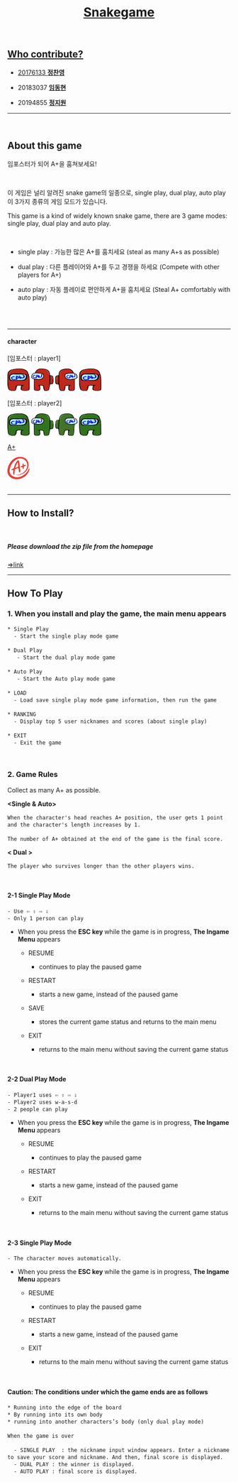 
<div align=center><h1> 
  <a href="https://github.com/Software-engineering-team12/snakegame">Snakegame   
  </h1></div>
 <br>
  
## Who contribute?   
  
- 20176133 [**정찬영**](https://github.com/chanyoung1998)  
  
- 20183037 [**임동현**](https://github.com/iimpala)    
  
- 20194855 [**정지원**](https://github.com/jjiione)    
---
<br>
  
## About this game  
  
  임포스터가 되어 A+을 훔쳐보세요! 
  
  <br>
  
  이 게임은 널리 알려진 snake game의 일종으로, single play, dual play, auto play 이 3가지 종류의 게임 모드가 있습니다.
  
  This game is a kind of widely known snake game, there are 3 game modes: single play, dual play and auto play.
  
  <br>
  
  - single play : 가능한 많은 A+를 훔치세요 (steal as many A+s as possible)
  
  - dual play : 다른 플레이어와 A+를 두고 경쟁을 하세요 (Compete with other players for A+)
  
  - auto play : 자동 플레이로 편안하게 A+을 훔치세요 (Steal A+ comfortably with auto play)
  
   <br><br>
  
  -----
  
  #### character
  
  [임포스터 : player1] 
  
  <img src="/img/head_down1.png" width="50" height="50" > <img src="/img/head_left1.png" width="50" height="50" > <img src="/img/head_right1.png" width="50" height="50" > <img src="/img/head_down1.png" width="50" height="50" >
  
  [임포스터 : player2]
  
  <img src="/img/head_down2.png" width="50" height="50" > <img src="/img/head_left2.png" width="50" height="50" > <img src="/img/head_right2.png" width="50" height="50" > <img src="/img/head_down2.png" width="50" height="50" >
  
  [A+](https://www.vecteezy.com/vector-art/554137-a-grade-text-graphic)
  
  <img src="/img/grade.png" width="50" height="50" >
   <br><br>   
  
  - - - 
## How to Install?
<br>
  
  ##### Please download the zip file from the homepage
  
  [=>link](https://software-engineering-team12.github.io/snakegame/)
  <br>

---

## How To Play
  
  ### 1. When you install and play the game, the main menu appears
    * Single Play
      - Start the single play mode game
    
    * Dual Play
       - Start the dual play mode game
  
    * Auto Play 
       - Start the Auto play mode game 
  
    * LOAD
      - Load save single play mode game information, then run the game
  
    * RANKING
      - Display top 5 user nicknames and scores (about single play)
  
    * EXIT
      - Exit the game
  <br>
  
  ### 2. Game Rules
  
  Collect as many A+ as possible.
  
  <strong> <Single & Auto> </strong>
      
    When the character's head reaches A+ position, the user gets 1 point and the character's length increases by 1.
  
    The number of A+ obtained at the end of the game is the final score.
  
  <strong> < Dual > </strong>
    
    The player who survives longer than the other players wins. 
  <br>
  
  #### 2-1 Single Play Mode
  
    - Use ⇦ ⇧ ⇨ ⇩ 
    - Only 1 person can play
  
  -  When you press the <strong> ESC key </strong> while the game is in progress, <strong> The Ingame Menu </strong> appears <br>
        * RESUME 
          - continues to play the paused game
  
        * RESTART 
           - starts a new game, instead of the paused game
  
        * SAVE
            - stores the current game status and returns to the main menu
  
        * EXIT
            - returns to the main menu without saving the current game status
  
<Br>
  
  #### 2-2 Dual Play Mode
  
    - Player1 uses ⇦ ⇧ ⇨ ⇩ 
    - Player2 uses w-a-s-d
    - 2 people can play
  
  -  When you press the <strong> ESC key </strong> while the game is in progress, <strong> The Ingame Menu </strong> appears <br>
        * RESUME 
          - continues to play the paused game
  
        * RESTART 
           - starts a new game, instead of the paused game
  
        * EXIT
            - returns to the main menu without saving the current game status
 <br>
  
   #### 2-3 Single Play Mode
  
    - The character moves automatically.
  
  -  When you press the <strong> ESC key </strong> while the game is in progress, <strong> The Ingame Menu </strong> appears <br>
        * RESUME 
          - continues to play the paused game
  
        * RESTART 
           - starts a new game, instead of the paused game
  
        * EXIT
            - returns to the main menu without saving the current game status
  
<Br>
  
  
  
  #### Caution: The conditions under which the game ends are as follows
  
    * Running into the edge of the board
    * By running into its own body 
    * running into another characters’s body (only dual play mode)
  
    When the game is over
  
      - SINGLE PLAY  : the nickname input window appears. Enter a nickname to save your score and nickname. And then, final score is displayed.
      - DUAL PLAY : the winner is displayed.
      - AUTO PLAY : final score is displayed.
  
  <br>

